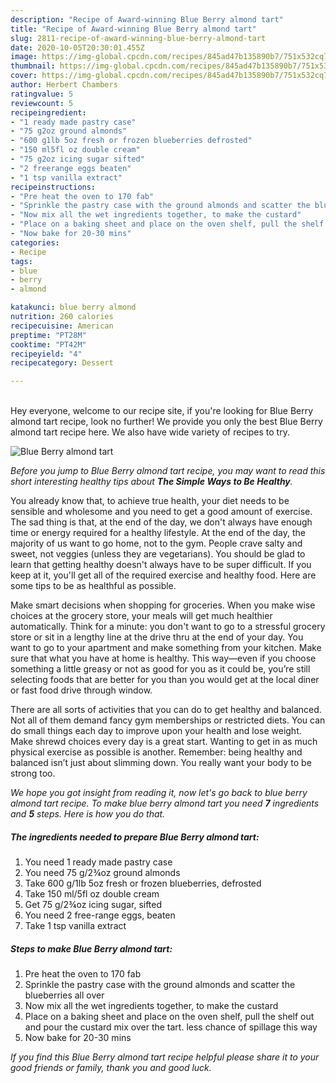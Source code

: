 ```yaml
---
description: "Recipe of Award-winning Blue Berry almond tart"
title: "Recipe of Award-winning Blue Berry almond tart"
slug: 2811-recipe-of-award-winning-blue-berry-almond-tart
date: 2020-10-05T20:30:01.455Z
image: https://img-global.cpcdn.com/recipes/845ad47b135890b7/751x532cq70/blue-berry-almond-tart-recipe-main-photo.jpg
thumbnail: https://img-global.cpcdn.com/recipes/845ad47b135890b7/751x532cq70/blue-berry-almond-tart-recipe-main-photo.jpg
cover: https://img-global.cpcdn.com/recipes/845ad47b135890b7/751x532cq70/blue-berry-almond-tart-recipe-main-photo.jpg
author: Herbert Chambers
ratingvalue: 5
reviewcount: 5
recipeingredient:
- "1 ready made pastry case"
- "75 g2oz ground almonds"
- "600 g1lb 5oz fresh or frozen blueberries defrosted"
- "150 ml5fl oz double cream"
- "75 g2oz icing sugar sifted"
- "2 freerange eggs beaten"
- "1 tsp vanilla extract"
recipeinstructions:
- "Pre heat the oven to 170 fab"
- "Sprinkle the pastry case with the ground almonds and scatter the blueberries all over"
- "Now mix all the wet ingredients together, to make the custard"
- "Place on a baking sheet and place on the oven shelf, pull the shelf out and pour the custard mix over the tart. less chance of spillage this way"
- "Now bake for 20-30 mins"
categories:
- Recipe
tags:
- blue
- berry
- almond

katakunci: blue berry almond 
nutrition: 260 calories
recipecuisine: American
preptime: "PT28M"
cooktime: "PT42M"
recipeyield: "4"
recipecategory: Dessert

---
```

<br>
Hey everyone, welcome to our recipe site, if you're looking for Blue Berry almond tart recipe, look no further! We provide you only the best Blue Berry almond tart recipe here. We also have wide variety of recipes to try.
<br>


![Blue Berry almond tart](https://img-global.cpcdn.com/recipes/845ad47b135890b7/751x532cq70/blue-berry-almond-tart-recipe-main-photo.jpg)

<i>Before you jump to Blue Berry almond tart recipe, you may want to read this short interesting healthy tips about <strong>The Simple Ways to Be Healthy</strong>.</i>

You already know that, to achieve true health, your diet needs to be sensible and wholesome and you need to get a good amount of exercise. The sad thing is that, at the end of the day, we don't always have enough time or energy required for a healthy lifestyle. At the end of the day, the majority of us want to go home, not to the gym. People crave salty and sweet, not veggies (unless they are vegetarians). You should be glad to learn that getting healthy doesn't always have to be super difficult. If you keep at it, you'll get all of the required exercise and healthy food. Here are some tips to be as healthful as possible.

Make smart decisions when shopping for groceries. When you make wise choices at the grocery store, your meals will get much healthier automatically. Think for a minute: you don't want to go to a stressful grocery store or sit in a lengthy line at the drive thru at the end of your day. You want to go to your apartment and make something from your kitchen. Make sure that what you have at home is healthy. This way—even if you choose something a little greasy or not as good for you as it could be, you’re still selecting foods that are better for you than you would get at the local diner or fast food drive through window.

There are all sorts of activities that you can do to get healthy and balanced. Not all of them demand fancy gym memberships or restricted diets. You can do small things each day to improve upon your health and lose weight. Make shrewd choices every day is a great start. Wanting to get in as much physical exercise as possible is another. Remember: being healthy and balanced isn’t just about slimming down. You really want your body to be strong too. 


<i>We hope you got insight from reading it, now let's go back to blue berry almond tart recipe. To make blue berry almond tart you need <strong>7</strong> ingredients and <strong>5</strong> steps. Here is how you do that.
</i>

##### The ingredients needed to prepare Blue Berry almond tart:

1. You need 1 ready made pastry case
1. You need 75 g/2¾oz ground almonds
1. Take 600 g/1lb 5oz fresh or frozen blueberries, defrosted
1. Take 150 ml/5fl oz double cream
1. Get 75 g/2¾oz icing sugar, sifted
1. You need 2 free-range eggs, beaten
1. Take 1 tsp vanilla extract


##### Steps to make Blue Berry almond tart:

1. Pre heat the oven to 170 fab
1. Sprinkle the pastry case with the ground almonds and scatter the blueberries all over
1. Now mix all the wet ingredients together, to make the custard
1. Place on a baking sheet and place on the oven shelf, pull the shelf out and pour the custard mix over the tart. less chance of spillage this way
1. Now bake for 20-30 mins


<i>If you find this Blue Berry almond tart recipe helpful please share it to your good friends or family, thank you and good luck.</i>
